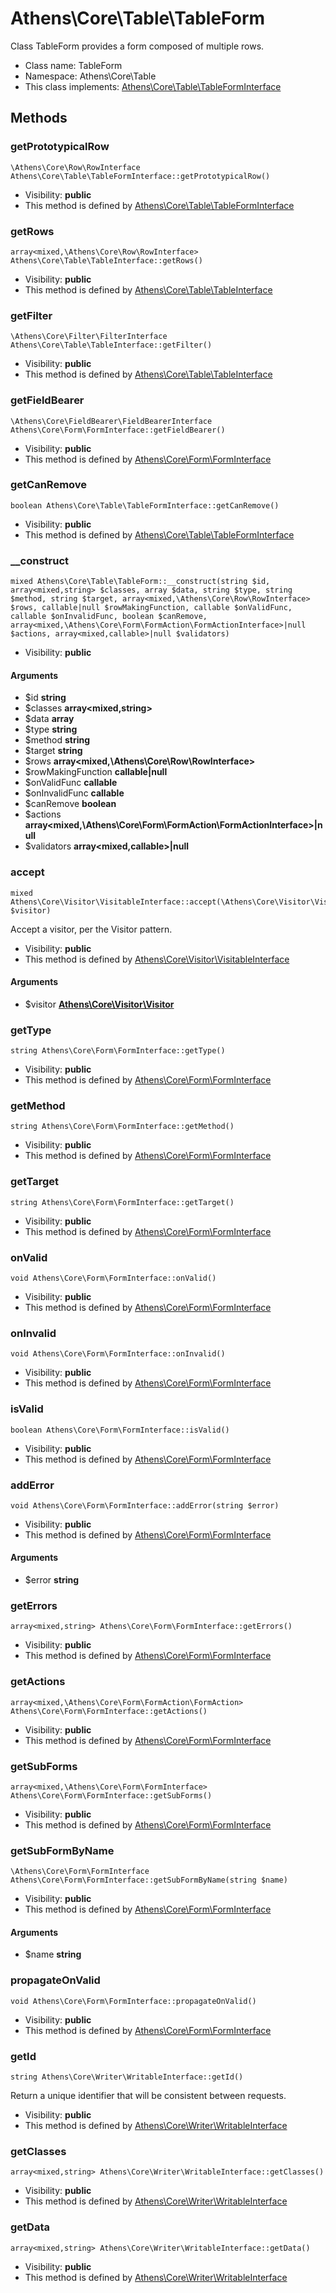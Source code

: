 Athens\Core\Table\TableForm
===============

Class TableForm provides a form composed of multiple rows.




* Class name: TableForm
* Namespace: Athens\Core\Table
* This class implements: [Athens\Core\Table\TableFormInterface](Athens-Core-Table-TableFormInterface.md)






Methods
-------


### getPrototypicalRow

    \Athens\Core\Row\RowInterface Athens\Core\Table\TableFormInterface::getPrototypicalRow()





* Visibility: **public**
* This method is defined by [Athens\Core\Table\TableFormInterface](Athens-Core-Table-TableFormInterface.md)




### getRows

    array<mixed,\Athens\Core\Row\RowInterface> Athens\Core\Table\TableInterface::getRows()





* Visibility: **public**
* This method is defined by [Athens\Core\Table\TableInterface](Athens-Core-Table-TableInterface.md)




### getFilter

    \Athens\Core\Filter\FilterInterface Athens\Core\Table\TableInterface::getFilter()





* Visibility: **public**
* This method is defined by [Athens\Core\Table\TableInterface](Athens-Core-Table-TableInterface.md)




### getFieldBearer

    \Athens\Core\FieldBearer\FieldBearerInterface Athens\Core\Form\FormInterface::getFieldBearer()





* Visibility: **public**
* This method is defined by [Athens\Core\Form\FormInterface](Athens-Core-Form-FormInterface.md)




### getCanRemove

    boolean Athens\Core\Table\TableFormInterface::getCanRemove()





* Visibility: **public**
* This method is defined by [Athens\Core\Table\TableFormInterface](Athens-Core-Table-TableFormInterface.md)




### __construct

    mixed Athens\Core\Table\TableForm::__construct(string $id, array<mixed,string> $classes, array $data, string $type, string $method, string $target, array<mixed,\Athens\Core\Row\RowInterface> $rows, callable|null $rowMakingFunction, callable $onValidFunc, callable $onInvalidFunc, boolean $canRemove, array<mixed,\Athens\Core\Form\FormAction\FormActionInterface>|null $actions, array<mixed,callable>|null $validators)





* Visibility: **public**


#### Arguments
* $id **string**
* $classes **array&lt;mixed,string&gt;**
* $data **array**
* $type **string**
* $method **string**
* $target **string**
* $rows **array&lt;mixed,\Athens\Core\Row\RowInterface&gt;**
* $rowMakingFunction **callable|null**
* $onValidFunc **callable**
* $onInvalidFunc **callable**
* $canRemove **boolean**
* $actions **array&lt;mixed,\Athens\Core\Form\FormAction\FormActionInterface&gt;|null**
* $validators **array&lt;mixed,callable&gt;|null**



### accept

    mixed Athens\Core\Visitor\VisitableInterface::accept(\Athens\Core\Visitor\Visitor $visitor)

Accept a visitor, per the Visitor pattern.



* Visibility: **public**
* This method is defined by [Athens\Core\Visitor\VisitableInterface](Athens-Core-Visitor-VisitableInterface.md)


#### Arguments
* $visitor **[Athens\Core\Visitor\Visitor](Athens-Core-Visitor-Visitor.md)**



### getType

    string Athens\Core\Form\FormInterface::getType()





* Visibility: **public**
* This method is defined by [Athens\Core\Form\FormInterface](Athens-Core-Form-FormInterface.md)




### getMethod

    string Athens\Core\Form\FormInterface::getMethod()





* Visibility: **public**
* This method is defined by [Athens\Core\Form\FormInterface](Athens-Core-Form-FormInterface.md)




### getTarget

    string Athens\Core\Form\FormInterface::getTarget()





* Visibility: **public**
* This method is defined by [Athens\Core\Form\FormInterface](Athens-Core-Form-FormInterface.md)




### onValid

    void Athens\Core\Form\FormInterface::onValid()





* Visibility: **public**
* This method is defined by [Athens\Core\Form\FormInterface](Athens-Core-Form-FormInterface.md)




### onInvalid

    void Athens\Core\Form\FormInterface::onInvalid()





* Visibility: **public**
* This method is defined by [Athens\Core\Form\FormInterface](Athens-Core-Form-FormInterface.md)




### isValid

    boolean Athens\Core\Form\FormInterface::isValid()





* Visibility: **public**
* This method is defined by [Athens\Core\Form\FormInterface](Athens-Core-Form-FormInterface.md)




### addError

    void Athens\Core\Form\FormInterface::addError(string $error)





* Visibility: **public**
* This method is defined by [Athens\Core\Form\FormInterface](Athens-Core-Form-FormInterface.md)


#### Arguments
* $error **string**



### getErrors

    array<mixed,string> Athens\Core\Form\FormInterface::getErrors()





* Visibility: **public**
* This method is defined by [Athens\Core\Form\FormInterface](Athens-Core-Form-FormInterface.md)




### getActions

    array<mixed,\Athens\Core\Form\FormAction\FormAction> Athens\Core\Form\FormInterface::getActions()





* Visibility: **public**
* This method is defined by [Athens\Core\Form\FormInterface](Athens-Core-Form-FormInterface.md)




### getSubForms

    array<mixed,\Athens\Core\Form\FormInterface> Athens\Core\Form\FormInterface::getSubForms()





* Visibility: **public**
* This method is defined by [Athens\Core\Form\FormInterface](Athens-Core-Form-FormInterface.md)




### getSubFormByName

    \Athens\Core\Form\FormInterface Athens\Core\Form\FormInterface::getSubFormByName(string $name)





* Visibility: **public**
* This method is defined by [Athens\Core\Form\FormInterface](Athens-Core-Form-FormInterface.md)


#### Arguments
* $name **string**



### propagateOnValid

    void Athens\Core\Form\FormInterface::propagateOnValid()





* Visibility: **public**
* This method is defined by [Athens\Core\Form\FormInterface](Athens-Core-Form-FormInterface.md)




### getId

    string Athens\Core\Writer\WritableInterface::getId()

Return a unique identifier that will be consistent between requests.



* Visibility: **public**
* This method is defined by [Athens\Core\Writer\WritableInterface](Athens-Core-Writer-WritableInterface.md)




### getClasses

    array<mixed,string> Athens\Core\Writer\WritableInterface::getClasses()





* Visibility: **public**
* This method is defined by [Athens\Core\Writer\WritableInterface](Athens-Core-Writer-WritableInterface.md)




### getData

    array<mixed,string> Athens\Core\Writer\WritableInterface::getData()





* Visibility: **public**
* This method is defined by [Athens\Core\Writer\WritableInterface](Athens-Core-Writer-WritableInterface.md)



